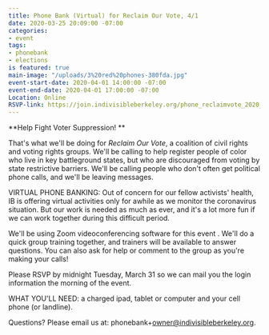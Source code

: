```yaml
---
title: Phone Bank (Virtual) for Reclaim Our Vote, 4/1
date: 2020-03-25 20:09:00 -07:00
categories:
- event
tags:
- phonebank
- elections
is featured: true
main-image: "/uploads/3%20red%20phones-380fda.jpg"
event-start-date: 2020-04-01 14:00:00 -07:00
event-end-date: 2020-04-01 17:00:00 -07:00
Location: Online
RSVP-link: https://join.indivisibleberkeley.org/phone_reclaimvote_2020_04_01
---
```


\*\*Help Fight Voter Suppression! \*\*

That's what we'll be doing for *Reclaim Our Vote*, a coalition of civil rights and voting rights groups. We'll be calling to help register people of color who live in key battleground states, but who are discouraged from voting by state restrictive barriers. We'll be calling people who don't often get political phone calls, and we'll be leaving messages.

VIRTUAL PHONE BANKING:  Out of concern for our fellow activists' health, IB is offering virtual activities only for awhile as we monitor the coronavirus situation.  But our work is needed as much as ever, and it's a lot more fun if we can work together during this difficult period.

We'll be using Zoom videoconferencing software for this event .  We'll do a quick  group training together, and trainers will be available to answer questions.  You can also ask for help  or comment to the group as you're making your calls!

Please RSVP by midnight Tuesday, March 31 so we can mail you the login information the morning of the event.

WHAT YOU'LL NEED: a charged ipad, tablet or computer and your cell phone (or landline).

Questions? Please email us at: phonebank\+owner@indivisibleberkeley.org.
